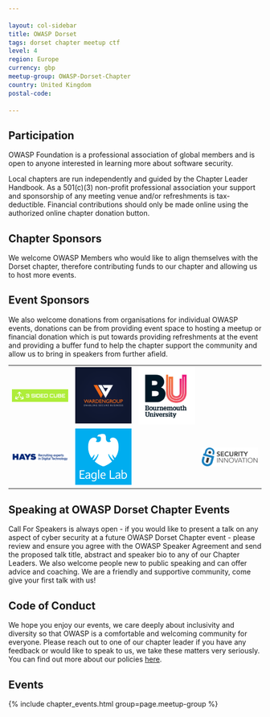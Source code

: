 ```yaml
---

layout: col-sidebar
title: OWASP Dorset
tags: dorset chapter meetup ctf
level: 4
region: Europe
currency: gbp
meetup-group: OWASP-Dorset-Chapter
country: United Kingdom
postal-code: 

---
```


## Participation
OWASP Foundation is a professional association of global members and is open to anyone interested in learning more about software security. 

Local chapters are run independently and guided by the Chapter Leader Handbook. 
As a 501(c)(3) non-profit professional association your support and sponsorship of any meeting venue and/or refreshments is tax-deductible. 
Financial contributions should only be made online using the authorized online chapter donation button. 


## Chapter Sponsors
We welcome OWASP Members who would like to align themselves with the Dorset chapter, therefore contributing funds to our chapter and allowing us to host more events. 


## Event Sponsors
We also welcome donations from organisations for individual OWASP events, donations can be from providing event space to hosting a meetup or financial donation which is put towards providing refreshments at the event and providing a buffer fund to help the chapter support the community and allow us to bring in speakers from further afield.

<table cellpadding="15" cellspacing="0">
<tr>
<td>

<img src="assets/images/3SIDEDCUBE_logo.jpg" alt="3-Sided-Cube" width="150"/>

</td>
<td>


<img src="assets/images/WardenGroupLtd-Logo3.png" alt="WardenGroup" width="150"/>

</td>
<td>
<img src="assets/images/Bournemouth_University_Logo.jpg" alt="Bournemouth University" width="150"/>


</td>
</tr>
<tr>
<td>
<img src="assets/images/Hays_Digital_Technology.png" alt="Hays Digital" width="150"/>

</td>
<td>
<img src="assets/images/Barclays-EL-Standard-White-Eagle-Logo-RGB.jpg" alt="Barclays" width="150"/>

</td>
<td>


</td>
<td>
<img src="assets/images/security_innovation_logo.png" alt="Security Innovation" width="150"/>

</td>
</tr>
</table>

## Speaking at OWASP Dorset Chapter Events
Call For Speakers is always open - if you would like to present a talk on any aspect of cyber security at a future OWASP Dorset Chapter event - please review and ensure you agree with the OWASP Speaker Agreement and send the proposed talk title, abstract and speaker bio to any of our Chapter Leaders.
We also welcome people new to public speaking and can offer advice and coaching. We are a friendly and supportive community, come give your first talk with us!

## Code of Conduct
We hope you enjoy our events, we care deeply about inclusivity and diversity so that OWASP is a comfortable and welcoming community for everyone. Please reach out to one of our chapter leader if you have any feedback or would like to speak to us, we take these matters very seriously. You can find out more about our policies [here](https://www.owasp.org/index.php/Governance/Conference_Policies).


## Events

{% include chapter_events.html group=page.meetup-group %}


